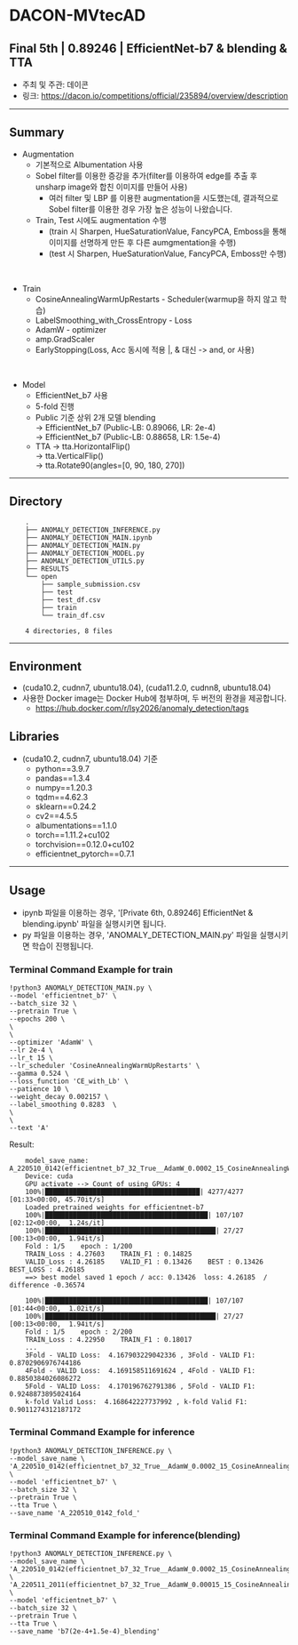 # DACON-MVtecAD

## Final 5th | 0.89246 | EfficientNet-b7 & blending & TTA
+ 주최 및 주관: 데이콘 
+ 링크: https://dacon.io/competitions/official/235894/overview/description

----

## Summary
+ Augmentation      
    + 기본적으로 Albumentation 사용
    + Sobel filter를 이용한 증강을 추가(filter를 이용하여 edge를 추출 후 unsharp image와 합친 이미지를 만들어 사용)
        + 여러 filter 및 LBP 를 이용한 augmentation을 시도했는데, 결과적으로 Sobel filter를 이용한 경우 가장 높은 성능이 나왔습니다.
    + Train, Test 시에도 augmentation 수행     
        + (train 시 Sharpen, HueSaturationValue, FancyPCA, Emboss을 통해 이미지를 선명하게 만든 후 다른 aumgmentation을 수행)    
        + (test 시 Sharpen, HueSaturationValue, FancyPCA, Emboss만 수행)    

</br>

+ Train     
    + CosineAnnealingWarmUpRestarts - Scheduler(warmup을 하지 않고 학습)      
    + LabelSmoothing_with_CrossEntropy - Loss  
    + AdamW - optimizer
    + amp.GradScaler        
    + EarlyStopping(Loss, Acc 동시에 적용 |, & 대신 -> and, or 사용)      

</br>

+ Model     
    + EfficientNet_b7 사용
    + 5-fold 진행
    + Public 기준 상위 2개 모델 blending      
        -> EfficientNet_b7 (Public-LB: 0.89066, LR: 2e-4)      
        -> EfficientNet_b7 (Public-LB: 0.88658, LR: 1.5e-4)        
    + TTA
        -> tta.HorizontalFlip()     
        -> tta.VerticalFlip()       
        -> tta.Rotate90(angles=[0, 90, 180, 270])    

----
## Directory
        .
        ├── ANOMALY_DETECTION_INFERENCE.py
        ├── ANOMALY_DETECTION_MAIN.ipynb
        ├── ANOMALY_DETECTION_MAIN.py
        ├── ANOMALY_DETECTION_MODEL.py
        ├── ANOMALY_DETECTION_UTILS.py
        ├── RESULTS
        └── open
            ├── sample_submission.csv
            ├── test
            ├── test_df.csv
            ├── train
            └── train_df.csv

        4 directories, 8 files
---- 
## Environment 
+ (cuda10.2, cudnn7, ubuntu18.04), (cuda11.2.0, cudnn8, ubuntu18.04)
+ 사용한 Docker image는 Docker Hub에 첨부하며, 두 버전의 환경을 제공합니다.
  + https://hub.docker.com/r/lsy2026/anomaly_detection/tags
  
  
  
## Libraries
+ (cuda10.2, cudnn7, ubuntu18.04) 기준
  + python==3.9.7
  + pandas==1.3.4
  + numpy==1.20.3
  + tqdm==4.62.3
  + sklearn==0.24.2
  + cv2==4.5.5
  + albumentations==1.1.0
  + torch==1.11.2+cu102
  + torchvision==0.12.0+cu102
  + efficientnet_pytorch==0.7.1

---- 

## Usage
+ ipynb 파일을 이용하는 경우, '[Private 6th, 0.89246] EfficientNet & blending.ipynb' 파일을 실행시키면 됩니다.
+ py 파일을 이용하는 경우, 'ANOMALY_DETECTION_MAIN.py' 파일을 실행시키면 학습이 진행됩니다.



### Terminal Command Example for train
```
!python3 ANOMALY_DETECTION_MAIN.py \
--model 'efficientnet_b7' \
--batch_size 32 \
--pretrain True \
--epochs 200 \
\
\
--optimizer 'AdamW' \
--lr 2e-4 \
--lr_t 15 \
--lr_scheduler 'CosineAnnealingWarmUpRestarts' \
--gamma 0.524 \
--loss_function 'CE_with_Lb' \
--patience 10 \
--weight_decay 0.002157 \
--label_smoothing 0.8283  \
\
\
--text 'A'
```

Result: 
  
        model_save_name: A_220510_0142(efficientnet_b7_32_True__AdamW_0.0002_15_CosineAnnealingWarmUpRestarts_0.524_CE_with_Lb_10_0.002157_0.8283)_fold_
        Device: cuda
        GPU activate --> Count of using GPUs: 4
        100%|███████████████████████████████████████| 4277/4277 [01:33<00:00, 45.70it/s]
        Loaded pretrained weights for efficientnet-b7
        100%|█████████████████████████████████████████| 107/107 [02:12<00:00,  1.24s/it]
        100%|███████████████████████████████████████████| 27/27 [00:13<00:00,  1.94it/s]
        Fold : 1/5    epoch : 1/200
        TRAIN_Loss : 4.27603    TRAIN_F1 : 0.14825
        VALID_Loss : 4.26185    VALID_F1 : 0.13426    BEST : 0.13426    BEST_LOSS : 4.26185
        ==> best model saved 1 epoch / acc: 0.13426  loss: 4.26185  /  difference -0.36574 

        100%|█████████████████████████████████████████| 107/107 [01:44<00:00,  1.02it/s]
        100%|███████████████████████████████████████████| 27/27 [00:13<00:00,  1.94it/s]
        Fold : 1/5    epoch : 2/200
        TRAIN_Loss : 4.22950    TRAIN_F1 : 0.18017
        ...
        3Fold - VALID Loss:  4.167903229042336 , 3Fold - VALID F1:  0.8702906976744186
        4Fold - VALID Loss:  4.169158511691624 , 4Fold - VALID F1:  0.8850384026086272
        5Fold - VALID Loss:  4.170196762791386 , 5Fold - VALID F1:  0.9248873895024164
        k-fold Valid Loss:  4.168642227737992 , k-fold Valid F1:  0.9011274312187172


### Terminal Command Example for inference
```
!python3 ANOMALY_DETECTION_INFERENCE.py \
--model_save_name \
'A_220510_0142(efficientnet_b7_32_True__AdamW_0.0002_15_CosineAnnealingWarmUpRestarts_0.524_CE_with_Lb_10_0.002157_0.8283)_fold_' \
--model 'efficientnet_b7' \
--batch_size 32 \
--pretrain True \
--tta True \
--save_name 'A_220510_0142_fold_'
```

### Terminal Command Example for inference(blending)
```
!python3 ANOMALY_DETECTION_INFERENCE.py \
--model_save_name \
'A_220510_0142(efficientnet_b7_32_True__AdamW_0.0002_15_CosineAnnealingWarmUpRestarts_0.524_CE_with_Lb_10_0.002157_0.8283)_fold_' \
'A_220511_2011(efficientnet_b7_32_True__AdamW_0.00015_15_CosineAnnealingWarmUpRestarts_0.524_CE_with_Lb_10_0.002157_0.8283)_fold_' \
--model 'efficientnet_b7' \
--batch_size 32 \
--pretrain True \
--tta True \
--save_name 'b7(2e-4+1.5e-4)_blending'
```

